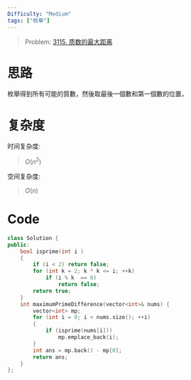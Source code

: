 ```yaml
---
Difficulty: "Medium"
tags: ["枚舉"]
---
```


> Problem: [3115. 质数的最大距离](https://leetcode.cn/problems/maximum-prime-difference/description)

# 思路

枚舉得到所有可能的質數，然後取最後一個數和第一個數的位置，

# 复杂度

时间复杂度:
> $O(n^2)$

空间复杂度:
> $O(n)$

# Code
```C++
class Solution {
public:
    bool isprime(int i )
    {
        if (i < 2) return false;
        for (int k = 2; k * k <= i; ++k)
            if (i % k  == 0)
                return false;
        return true;
    }
    int maximumPrimeDifference(vector<int>& nums) {
        vector<int> mp;
        for (int i = 0; i < nums.size(); ++i)
        {
            if (isprime(nums[i]))
                mp.emplace_back(i);
        }
        int ans = mp.back() - mp[0];
        return ans;
    }
};
```
  
